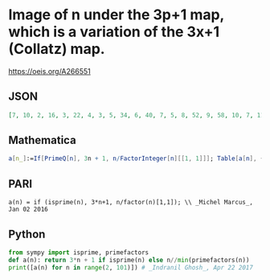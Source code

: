 # Image of n under the 3p\+1 map, which is a variation of the 3x\+1 \(Collatz\) map\.
https://oeis.org/A266551
## JSON
```JSON
[7, 10, 2, 16, 3, 22, 4, 3, 5, 34, 6, 40, 7, 5, 8, 52, 9, 58, 10, 7, 11, 70, 12, 5, 13, 9, 14, 88, 15, 94, 16, 11, 17, 7, 18, 112, 19, 13, 20, 124, 21, 130, 22, 15, 23, 142, 24, 7, 25, 17, 26, 160, 27, 11, 28, 19, 29, 178, 30, 184, 31, 21, 32, 13, 33, 202, 34, 23, 35, 214, 36, 220, 37, 25]
```
## Mathematica
```Mathematica
a[n_]:=If[PrimeQ[n], 3n + 1, n/FactorInteger[n][[1, 1]]]; Table[a[n], {n, 2, 100}] (* _Indranil Ghosh_, Apr 22 2017 *)
```
## PARI
```PARI
a(n) = if (isprime(n), 3*n+1, n/factor(n)[1,1]); \\ _Michel Marcus_, Jan 02 2016
```
## Python
```Python
from sympy import isprime, primefactors
def a(n): return 3*n + 1 if isprime(n) else n//min(primefactors(n))
print([a(n) for n in range(2, 101)]) # _Indranil Ghosh_, Apr 22 2017
```
